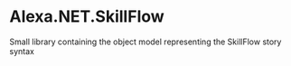 # Alexa.NET.SkillFlow
Small library containing the object model representing the SkillFlow story syntax
